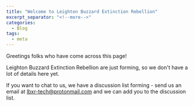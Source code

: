 ```yaml
---
title: "Welcome to Leighton Buzzard Extinction Rebellion"
excerpt_separator: "<!--more-->"
categories:
  - Blog
tags:
  - meta
---
```


Greetings folks who have come across this page!

Leighton Buzzard Extinction Rebellion are just forming, so we don't have a lot of details here yet.

If you want to chat to us, we have a discussion list forming - send us an email at <lbxr-tech@protonmail.com> and we can add you to the discussion list.